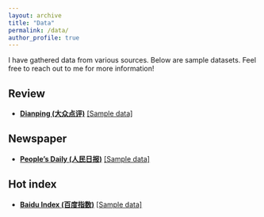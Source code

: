 ```yaml
---
layout: archive
title: "Data"
permalink: /data/
author_profile: true
---
```


I have gathered data from various sources. Below are sample datasets. Feel free to reach out to me for more information!

## Review
*   **[Dianping (大众点评)]()**  <a href="/files/sample_data/select_review.csv">[Sample data]</a>

## Newspaper
*   **[People’s Daily (人民日报)]()**  <a href="/files/sample_data/select_review.csv">[Sample data]</a>

## Hot index
*   **[Baidu Index (百度指数)]()**  <a href="/files/sample_data/Insurance.xlsx">[Sample data]</a>